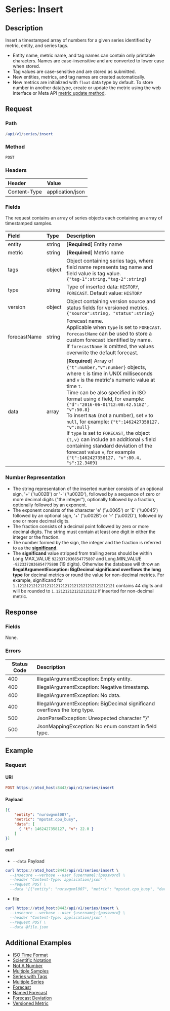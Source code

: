 # Series: Insert

## Description

Insert a timestamped array of numbers for a given series identified by metric, entity, and series tags. 

* Entity name, metric name, and tag names can contain only printable characters. Names are case-insensitive and are converted to lower case when stored.
* Tag values are case-sensitive and are stored as submitted.
* New entities, metrics, and tag names are created automatically.
* New metrics are initialized with `float` data type by default. To store number in another datatype, create or update the metric using the web interface or Meta API [metric update method](/api/meta/metric/update.md).

## Request

### Path

```elm
/api/v1/series/insert
```

### Method

```
POST 
```

### Headers

|**Header**|**Value**|
|:---|:---|
| Content-Type | application/json |

### Fields

The request contains an array of series objects each containing an array of timestamped samples. 

|**Field**|**Type**|**Description**|
|:---|:---|:---|
| entity | string | [**Required**] Entity name |
| metric | string | [**Required**] Metric name |
| tags | object | Object containing series tags, where field name represents tag name and field value is tag value.<br>`{"tag-1":string,"tag-2":string}` |
| type | string | Type of inserted data: `HISTORY`, `FORECAST`. Default value: `HISTORY` |
| version | object | Object containing version source and status fields for versioned metrics.<br>`{"source":string, "status":string}` |
|forecastName| string | Forecast name. <br>Applicable when `type` is set to `FORECAST`. <br>`forecastName` can be used to store a custom forecast identified by name. <br>If `forecastName` is omitted, the values overwrite the default forecast.  |
| data | array | [**Required**] Array of `{"t":number,"v":number}` objects, <br>where `t` is time in UNIX milliseconds and `v` is the metric's numeric value at time `t`. <br>Time can be also specified in ISO format using `d` field, for example:<br>`{"d":"2016-06-01T12:08:42.518Z", "v":50.8}`<br>To insert `NaN` (not a number), set `v` to `null`, for example: `{"t":1462427358127, "v":null}`<br>If `type` is set to `FORECAST`, the object `{t,v}` can include an additional `s` field containing standard deviation of the forecast value `v`, for example  `{"t":1462427358127, "v":80.4, "s":12.3409}` |

### Number Representation

* The string representation of the inserted number consists of an optional sign, '+' ('\u002B') or '-' ('\u002D'), followed by a sequence of zero or more decimal digits ("the integer"), optionally followed by a fraction, optionally followed by an exponent.
* The exponent consists of the character 'e' ('\u0065') or 'E' ('\u0045') followed by an optional sign, '+' ('\u002B') or '-' ('\u002D'), followed by one or more decimal digits.
* The fraction consists of a decimal point followed by zero or more decimal digits. The string must contain at least one digit in either the integer or the fraction. 
* The number formed by the sign, the integer and the fraction is referred to as the [**significand**](https://en.wikipedia.org/wiki/Significand).
* The **significand** value stripped from trailing zeros should be within Long.MAX_VALUE `9223372036854775807` and Long.MIN_VALUE  `-9223372036854775808` (19 digits). Otherwise the database will throw an **llegalArgumentException: BigDecimal significand overflows the long type** for decimal metrics or round the value for non-decimal metrics. For example, significand for `1.1212121212121212121212121212121212121212121` contains 44 digits and will be rounded to `1.121212121212121212` if inserted for non-decimal metric.

## Response

### Fields

None.

### Errors

|  Status Code  |  Description  |
|---------------|:---------------|
| 400 | IllegalArgumentException: Empty entity.|
| 400 | IllegalArgumentException: Negative timestamp.|
| 400 | IllegalArgumentException: No data. |
| 400 | IllegalArgumentException: BigDecimal significand overflows the long type. |
| 500 | JsonParseException: Unexpected character "}" | 
| 500 | JsonMappingException: No enum constant in field type.|

## Example

### Request

#### URI

```elm
POST https://atsd_host:8443/api/v1/series/insert
```

#### Payload

```json
[{
    "entity": "nurswgvml007",
    "metric": "mpstat.cpu_busy",
    "data": [
      { "t": 1462427358127, "v": 22.0 }
    ]
}]
```

#### curl

* `--data` Payload

```elm
curl https://atsd_host:8443/api/v1/series/insert \
  --insecure --verbose --user {username}:{password} \
  --header "Content-Type: application/json" \
  --request POST \
  --data '[{"entity": "nurswgvml007", "metric": "mpstat.cpu_busy", "data": [{ "t": 1462427358127, "v": 22.0 }]}]'
  ```
  
* file

```elm
curl https://atsd_host:8443/api/v1/series/insert \
  --insecure --verbose --user {username}:{password} \
  --header "Content-Type: application/json" \
  --request POST \
  --data @file.json
  ```

## Additional Examples
* [ISO Time Format](/api/data/series/examples/series-insert-iso-time-format.md)
* [Scientific Notation](https://github.com/axibase/atsd-docs/blob/master/api/data/series/examples/series-insert-scietific-notation.md)
* [Not A Number](https://github.com/axibase/atsd-docs/blob/master/api/data/series/examples/series-insert-nan.md)
* [Multiple Samples](https://github.com/axibase/atsd-docs/blob/master/api/data/series/examples/series-insert-multiple-samples.md)
* [Series with Tags](/api/data/series/examples/series-insert-with-tags.md)
* [Multiple Series](/api/data/series/examples/insert-multiple-series.md)
* [Forecast](/api/data/series/examples/insert-forecast.md)
* [Named Forecast](https://github.com/axibase/atsd-docs/blob/master/api/data/series/examples/insert-named-forecast.md)
* [Forecast Deviation](https://github.com/axibase/atsd-docs/blob/master/api/data/series/examples/series-insert-forecast-deviation.md)
* [Versioned Metric](/api/data/series/examples/versioned-metric.md)




